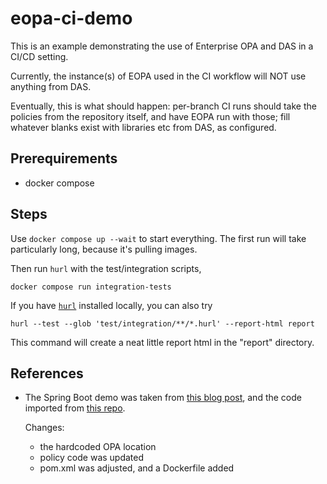 # eopa-ci-demo

This is an example demonstrating the use of Enterprise OPA and DAS in a CI/CD setting.

Currently, the instance(s) of EOPA used in the CI workflow will NOT use anything from DAS.

Eventually, this is what should happen: per-branch CI runs should take the policies from the
repository itself, and have EOPA run with those; fill whatever blanks exist with libraries
etc from DAS, as configured.

## Prerequirements

- docker compose

## Steps

Use `docker compose up --wait` to start everything. The first run will take particularly long,
because it's pulling images.

Then run `hurl` with the test/integration scripts, 

    docker compose run integration-tests

If you have [`hurl`](https://hurl.dev) installed locally, you can also try

    hurl --test --glob 'test/integration/**/*.hurl' --report-html report

This command will create a neat little report html in the "report" directory.

## References

- The Spring Boot demo was taken from [this blog post](https://sultanov.dev/blog/externalized-authorization-using-opa-and-spring-security/),
  and the code imported from [this repo](https://github.com/anarsultanov/examples/tree/c42d8bf1ea69d5ac3b94e54c552f6dc5a6cad509/spring-security-opa-authz).

  Changes:
  - the hardcoded OPA location
  - policy code was updated
  - pom.xml was adjusted, and a Dockerfile added

